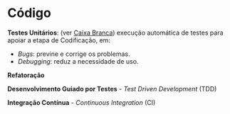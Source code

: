 # Código

**Testes Unitários**: \(ver [Caixa Branca](/testes/caixa_branca.md)\) execução automática de testes para apoiar a etapa de Codificação, em:

* _Bugs_: previne e corrige os problemas.
* _Debugging_: reduz a necessidade de uso.

**Refatoração**

**Desenvolvimento Guiado por Testes** - _Test Driven Development_ \(TDD\)

**Integração Contínua** - _Continuous Integration_ \(CI\)

